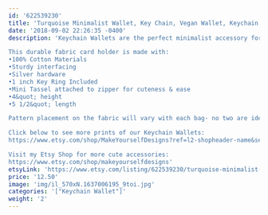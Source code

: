 ```yaml
---
id: '622539230'
title: 'Turquoise Minimalist Wallet, Key Chain, Vegan Wallet, Keychain Wallet, Wallet Women, Business Card Holder, Coin Purse, Gift for Her'
date: '2018-09-02 22:26:35 -0400'
description: 'Keychain Wallets are the perfect minimalist accessory for keeping track of your keys, money and valueables while grocery shopping, going to the gym, or running errands. Available in super fun and cute fabrics- they also make an awesome gift for coworkers, neighbors and friends!!

This durable fabric card holder is made with:
•100% Cotton Materials
•Sturdy interfacing
•Silver hardware
•1 inch Key Ring Included
•Mini Tassel attached to zipper for cuteness & ease
•4&quot; height
•5 1/2&quot; length

Pattern placement on the fabric will vary with each bag- no two are identical.

Click below to see more prints of our Keychain Wallets:
https://www.etsy.com/shop/MakeYourselfDesigns?ref=l2-shopheader-name&section_id=22839079

Visit my Etsy Shop for more cute accessories:
https://www.etsy.com/shop/makeyourselfdesigns'
etsyLink: 'https://www.etsy.com/listing/622539230/turquoise-minimalist-wallet-key-chain?utm_source=synctostaticsite&utm_medium=api&utm_campaign=api'
price: '12.50'
image: 'img/il_570xN.1637006195_9toi.jpg'
categories: '["Keychain Wallet"]'
weight: '2'
---
```

